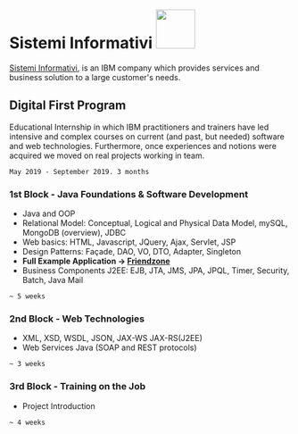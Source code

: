 <h1>Sistemi Informativi <img src="https://upload.wikimedia.org/wikipedia/commons/thumb/5/51/IBM_logo.svg/1280px-IBM_logo.svg.png" width="70"></img></h1>

[Sistemi Informativi](https://www.sistinf.it/), is an IBM company which provides services and business solution to a large customer's needs.

## Digital First Program
Educational Internship in which IBM practitioners and trainers have led intensive and complex courses on current (and past, but needed) software and web technologies. Furthermore, once experiences and notions were acquired we moved on real projects working in team.

`May 2019 - September 2019. 3 months`

### 1st Block - Java Foundations & Software Development
+ Java and OOP
+ Relational Model: Conceptual, Logical and Physical Data Model, mySQL, MongoDB (overview), JDBC
+ Web basics: HTML, Javascript, JQuery, Ajax, Servlet, JSP
+ Design Patterns:  Façade, DAO, VO, DTO, Adapter, Singleton
+ **Full Example Application &rarr; [Friendzone](https://github.com/Starnino/Sistemi-Informativi/Friendzone "Friendzone")**
+ Business Components J2EE: EJB, JTA, JMS, JPA, JPQL, Timer, Security, Batch, Java Mail

`~ 5 weeks`

### 2nd Block - Web Technologies
+ XML, XSD, WSDL, JSON, JAX-WS JAX-RS(J2EE)
+ Web Services Java (SOAP and REST protocols)

`~ 3 weeks`

### 3rd Block - Training on the Job
+ Project Introduction

`~ 4 weeks`
